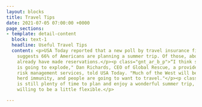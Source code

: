 ```yaml
---
layout: blocks
title: Travel Tips
date: 2021-07-05 07:00:00 +0000
page_sections:
- template: detail-content
  block: text-1
  headline: Useful Travel Tips
  content: <p>USA Today reported that a new poll by travel insurance firm World Nomads
    suggests 66% of Americans are planning a summer trip. Of those, about one-third
    already have made reservations.</p><p class="gnt_ar_b_p">“I think summer travel
    is going to explode," Dan Richards, CEO of Global Rescue, a provider of travel
    risk management services, told USA Today. "Much of the West will be approaching
    herd immunity, and people are going to want to travel."</p><p class="gnt_ar_b_p">There
    is still plenty of time to plan and enjoy a wonderful summer trip, if you are
    willing to be a little flexible.</p>

---
```

